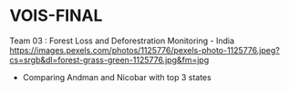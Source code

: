 # VOIS-FINAL
Team 03 : Forest Loss and Deforestration Monitoring - India
https://images.pexels.com/photos/1125776/pexels-photo-1125776.jpeg?cs=srgb&dl=forest-grass-green-1125776.jpg&fm=jpg

- Comparing Andman and Nicobar with top 3 states
